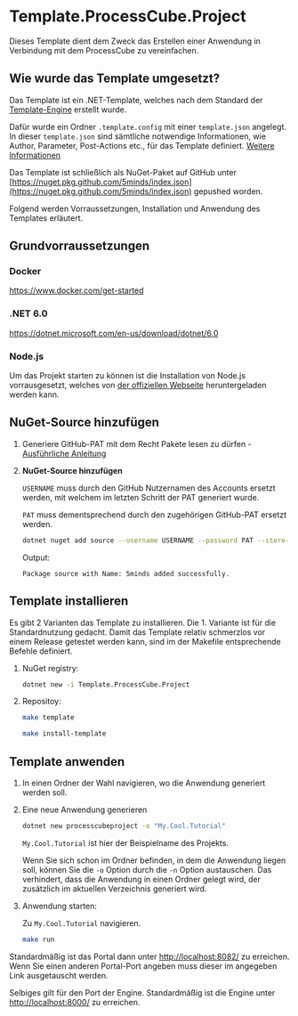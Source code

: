 # Template.ProcessCube.Project

Dieses Template dient dem Zweck das Erstellen einer Anwendung in Verbindung mit dem ProcessCube zu vereinfachen.

## Wie wurde das Template umgesetzt?

Das Template ist ein .NET-Template, welches nach dem Standard der [Template-Engine](https://github.com/dotnet/templating/wiki) erstellt wurde.

Dafür wurde ein Ordner `.template.config` mit einer `template.json` angelegt.
In dieser `template.json` sind sämtliche notwendige Informationen, wie Author, Parameter, Post-Actions etc., für das Template definiert. [Weitere Informationen](https://docs.microsoft.com/de-de/dotnet/core/tools/custom-templates#templatejson)

Das Template ist schließlich als NuGet-Paket auf GitHub unter [https://nuget.pkg.github.com/5minds/index.json](https://nuget.pkg.github.com/5minds/index.json) gepushed worden.

Folgend werden Vorraussetzungen, Installation und Anwendung des Templates erläutert.

## Grundvorraussetzungen

### Docker

<https://www.docker.com/get-started>

### .NET 6.0

<https://dotnet.microsoft.com/en-us/download/dotnet/6.0>

### Node.js

Um das Projekt starten zu können ist die Installation von Node.js vorrausgesetzt, welches von [der offiziellen Webseite](https://nodejs.org/en/download/)
heruntergeladen werden kann.

## NuGet-Source hinzufügen

1. Generiere GitHub-PAT mit dem Recht Pakete lesen zu dürfen - [Ausführliche Anleitung](documentation/github/set_up_github_credentials_for_github-packages.md)

2. **NuGet-Source hinzufügen**

    `USERNAME` muss durch den GitHub Nutzernamen des Accounts ersetzt werden, mit welchem im letzten Schritt der PAT generiert wurde.

    `PAT` muss dementsprechend durch den zugehörigen GitHub-PAT ersetzt werden.

    ```zsh
    dotnet nuget add source --username USERNAME --password PAT --store-password-in-clear-text --name 5minds "https://nuget.pkg.github.com/5minds/index.json"
    ```

    Output:

    ```text
    Package source with Name: 5minds added successfully.
    ```

## Template installieren

Es gibt 2 Varianten das Template zu installieren.
Die 1. Variante ist für die Standardnutzung gedacht.
Damit das Template relativ schmerzlos vor einem Release getestet werden kann, sind im der Makefile entsprechende Befehle definiert.

1. NuGet registry:

    ```zsh
    dotnet new -i Template.ProcessCube.Project
    ```

2. Repositoy:

    ```zsh
    make template
    ```

    ```zsh
    make install-template
    ```

## Template anwenden

1. In einen Ordner der Wahl navigieren, wo die Anwendung generiert werden soll.
2. Eine neue Anwendung generieren

    ```zsh
    dotnet new processcubeproject -o "My.Cool.Tutorial"
    ```

    `My.Cool.Tutorial` ist hier der Beispielname des Projekts.

    Wenn Sie sich schon im Ordner befinden, in dem die Anwendung liegen soll, können Sie die `-o` Option durch die `-n` Option austauschen. Das verhindert, dass die Anwendung in einen Ordner gelegt wird, der zusätzlich im aktuellen Verzeichnis generiert wird.

3. Anwendung starten:

    Zu `My.Cool.Tutorial` navigieren.

    ```zsh
    make run
    ```

Standardmäßig ist das Portal dann unter <http://localhost:8082/> zu erreichen. Wenn Sie einen anderen Portal-Port angeben muss dieser im angegeben Link ausgetauscht werden.

Selbiges gilt für den Port der Engine. Standardmäßig ist die Engine unter <http://localhost:8000/> zu erreichen.
